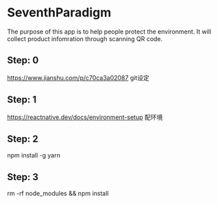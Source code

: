 # SeventhParadigm
The purpose of this app is to help people protect the environment. It will collect product infomration through scanning QR code.
## Step: 0
https://www.jianshu.com/p/c70ca3a02087 git设定
## Step: 1 
https://reactnative.dev/docs/environment-setup 配环境
## Step: 2
npm install -g yarn
## Step: 3
rm -rf node_modules && npm install

